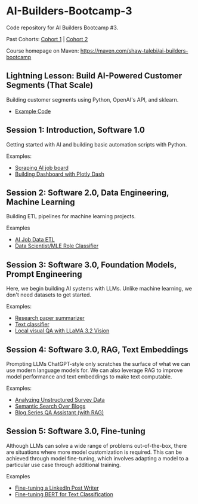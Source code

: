 # AI-Builders-Bootcamp-3
Code repository for AI Builders Bootcamp #3.

Past Cohorts: [Cohort 1](https://github.com/ShawhinT/AI-Builders-Bootcamp-1) | [Cohort 2](https://github.com/ShawhinT/AI-Builders-Bootcamp-2)

Course homepage on Maven: https://maven.com/shaw-talebi/ai-builders-bootcamp

## Lightning Lesson: Build AI-Powered Customer Segments (That Scale)
Building customer segments using Python, OpenAI's API, and sklearn.

- [Example Code](https://github.com/ShawhinT/AI-Builders-Bootcamp-3/blob/main/lightning-lesson/customer_segmentation_example.ipynb)

## Session 1: Introduction, Software 1.0
Getting started with AI and building basic automation scripts with Python. 

Examples:
- [Scraping AI job board](https://github.com/ShawhinT/AI-Builders-Bootcamp-3/blob/main/session-1/example_1-scrape_job_board.ipynb)
- [Building Dashboard with Plotly Dash](https://github.com/ShawhinT/AI-Builders-Bootcamp-3/blob/main/session-1/example_2-ai_job_dashboard.ipynb)

## Session 2: Software 2.0, Data Engineering, Machine Learning
Building ETL pipelines for machine learning projects.

Examples
- [AI Job Data ETL](https://github.com/ShawhinT/AI-Builders-Bootcamp-3/blob/main/session-2/example_1-ai_job_etl.ipynb)
- [Data Scientist/MLE Role Classifier](https://github.com/ShawhinT/AI-Builders-Bootcamp-3/blob/main/session-2/example_2-train_job_classifier.ipynb)

## Session 3: Software 3.0, Foundation Models, Prompt Engineering
Here, we begin building AI systems with LLMs. Unlike machine learning, we don't need datasets to get started.

Examples:
- [Research paper summarizer](https://github.com/ShawhinT/AI-Builders-Bootcamp-3/blob/main/session-3/example_1-paper_summarizer.ipynb)
- [Text classifier](https://github.com/ShawhinT/AI-Builders-Bootcamp-3/blob/main/session-3/example_2-text-classifier.ipynb)
- [Local visual QA with LLaMA 3.2 Vision](https://github.com/ShawhinT/AI-Builders-Bootcamp-3/blob/main/session-3/example_3-local_visual_QA.ipynb)

## Session 4: Software 3.0, RAG, Text Embeddings
Prompting LLMs ChatGPT-style only scratches the surface of what we can use modern language models for. We can also leverage RAG to improve model performance and text embeddings to make text computable.

Examples:
- [Analyzing Unstructured Survey Data](https://github.com/ShawhinT/AI-Builders-Bootcamp-3/blob/main/session-4/example_1-unstructured_survey_analysis.ipynb)
- [Semantic Search Over Blogs](https://github.com/ShawhinT/AI-Builders-Bootcamp-3/blob/main/session-4/example_2-blog_semantic_search.ipynb)
- [Blog Series QA Assistant (with RAG)](https://github.com/ShawhinT/AI-Builders-Bootcamp-3/blob/main/session-4/example_3-blog_QA_RAG.ipynb)

## Session 5: Software 3.0, Fine-tuning
Although LLMs can solve a wide range of problems out-of-the-box, there are situations where more model customization is required. This can be achieved through model fine-tuning, which involves adapting a model to a particular use case through additional training.

Examples
- [Fine-tuning a LinkedIn Post Writer](https://github.com/ShawhinT/AI-Builders-Bootcamp-3/blob/main/session-5/example_1-linkedin_post_writer.ipynb)
- [Fine-tuning BERT for Text Classification](https://github.com/ShawhinT/AI-Builders-Bootcamp-3/blob/main/session-5/example_2-finetune_bert_classifier.ipynb)
